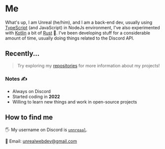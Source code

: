 # Me

What's up, I am Unreal (he/him), and I am a back-end dev, usually using [TypeScript](https://www.typescriptlang.org/) (and JavaScript) in NodeJs environment, I've also experimented with [Kotlin](https://kotlinlang.org/) a bit of [Rust](https://www.rust-lang.org/) 🦀. I've been developing stuff for a considerable amount of time, usually doing things related to the Discord API.

## Recently...

> Try exploring my [repositories](https://github.com/yUnreal?tab=repositories) for more information about my projects!

### Notes ✍

- Always on Discord
- Started coding in **2022**
- Willing to learn new things and work in open-source projects

## How to find me

🖐 My username on Discord is [`unnreaal`](https://discord.com/users/963124227911860264).

📧 Email: unrealwebdev@gmail.com
